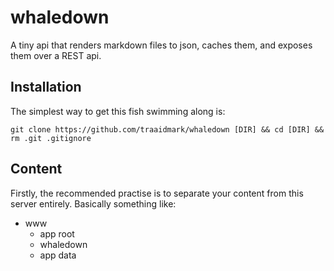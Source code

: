 # whaledown

A tiny api that renders markdown files to json, caches them, and exposes them over a REST api.

## Installation

The simplest way to get this fish swimming along is:

`git clone https://github.com/traaidmark/whaledown [DIR] && cd [DIR] && rm .git .gitignore`

## Content

Firstly, the recommended practise is to separate your content from this server entirely. Basically something like:

- www
  - app root
  - whaledown
  - app data